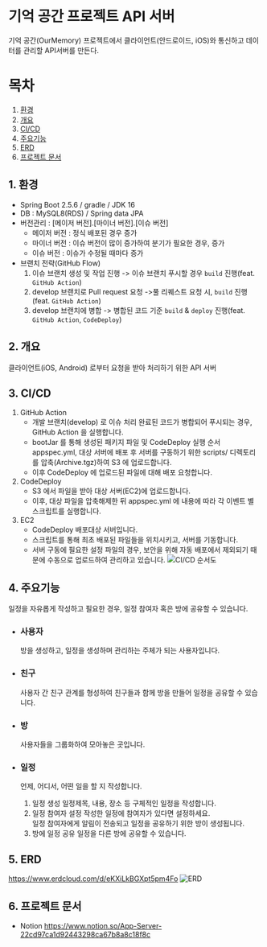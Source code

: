 # 기억 공간 프로젝트 API 서버
기억 공간(OurMemory) 프로젝트에서 클라이언트(안드로이드, iOS)와 통신하고 데이터를 관리할 API서버를 만든다.

# 목차
1. [환경](#1-환경)
2. [개요](#2-개요)
3. [CI/CD](#3-cicd)
4. [주요기능](#4-주요기능)
5. [ERD](#5-erd)
6. [프로젝트 문서](#6-프로젝트-문서)

## 1. 환경
  * Spring Boot 2.5.6 / gradle / JDK 16
  * DB : MySQL8(RDS) / Spring data JPA
  * 버전관리 : [메이저 버전].[마이너 버전].[이슈 버전]
    - 메이저 버전 : 정식 배포된 경우 증가
    - 마이너 버전 : 이슈 버전이 많이 증가하여 분기가 필요한 경우, 증가
    - 이슈 버전 : 이슈가 수정될 때마다 증가
  * 브랜치 전략(GitHub Flow)
    1. 이슈 브랜치 생성 및 작업 진행 -> 이슈 브랜치 푸시할 경우 `build` 진행(feat. `GitHub Action`)
    2. develop 브랜치로 Pull request 요청 ->풀 리퀘스트 요청 시, `build` 진행(feat. `GitHub Action`)
    3. develop 브랜치에 병합 -> 병합된 코드 기준 `build` & `deploy` 진행(feat. `GitHub Action`, `CodeDeploy`)

## 2. 개요
클라이언트(iOS, Android) 로부터 요청을 받아 처리하기 위한 API 서버

## 3. CI/CD
  1. GitHub Action
     - 개발 브랜치(develop) 로 이슈 처리 완료된 코드가 병합되어 푸시되는 경우, GitHub Action 을 실행합니다.
     - bootJar 를 통해 생성된 패키지 파일 및 CodeDeploy 실행 순서 appspec.yml, 대상 서버에 배포 후 서버를 구동하기 위한 scripts/ 디렉토리를 압축(Archive.tgz)하여 S3 에 업로드합니다.
     - 이후 CodeDeploy 에 업로드된 파일에 대해 배포 요청합니다.
  2. CodeDeploy
     - S3 에서 파일을 받아 대상 서버(EC2)에 업로드합니다.
     - 이후, 대상 파일을 압축해제한 뒤 appspec.yml 에 내용에 따라 각 이벤트 별 스크립트를 실행합니다.
  3. EC2
     - CodeDeploy 배포대상 서버입니다.
     - 스크립트를 통해 최초 배포된 파일들을 위치시키고, 서버를 기동합니다.
     - 서버 구동에 필요한 설정 파일의 경우, 보안을 위해 자동 배포에서 제외되기 때문에 수동으로 업로드하여 관리하고 있습니다.
![CI/CD 순서도](https://user-images.githubusercontent.com/43669379/157431870-ed710f3c-9ede-4987-be6d-2dd762bf588a.png)


## 4. 주요기능
일정을 자유롭게 작성하고 필요한 경우, 일정 참여자 혹은 방에 공유할 수 있습니다.
  * ### 사용자
    방을 생성하고, 일정을 생성하며 관리하는 주체가 되는 사용자입니다.
  
  * ### 친구
    사용자 간 친구 관계를 형성하여 친구들과 함께 방을 만들어 일정을 공유할 수 있습니다.
  
  * ### 방
    사용자들을 그룹화하여 모아놓은 곳입니다.

  * ### 일정
    언제, 어디서, 어떤 일을 할 지 작성합니다. 

    1. 일정 생성
      일정제목, 내용, 장소 등 구체적인 일정을 작성합니다.
    2. 일정 참여자 설정
      작성한 일정에 참여자가 있다면 설정하세요.   
      일정 참여자에게 알림이 전송되고 일정을 공유하기 위한 방이 생성됩니다.   
    3. 방에 일정 공유
      일정을 다른 방에 공유할 수 있습니다.

## 5. ERD
https://www.erdcloud.com/d/eKXiLkBGXpt5pm4Fo
![ERD](https://user-images.githubusercontent.com/43669379/139289642-b6817fe1-616d-4cfe-9fc0-4fa50331f822.png)

## 6. 프로젝트 문서
  * Notion  https://www.notion.so/App-Server-22cd97ca1d92443298ca67b8a8c18f8c
